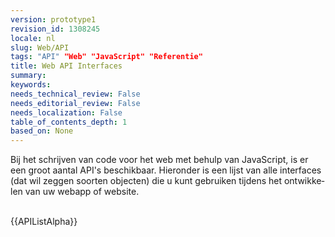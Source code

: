 ```yaml
---
version: prototype1
revision_id: 1308245
locale: nl
slug: Web/API
tags: "API" "Web" "JavaScript" "Referentie"
title: Web API Interfaces
summary: 
keywords: 
needs_technical_review: False
needs_editorial_review: False
needs_localization: False
table_of_contents_depth: 1
based_on: None
---
```

<p><span id="result_box" lang="nl"><span class="hps">Bij het schrijven van</span> <span class="hps">code</span> <span class="hps">voor het web</span> <span class="hps">met behulp van JavaScript</span><span>, is er</span> <span class="hps">een groot aantal</span> <span class="hps">API's</span> <span class="hps">beschikbaar</span><span>.</span> <span class="hps">Hieronder is een lijst</span> <span class="hps">van</span> <span class="hps">alle</span> <span class="hps">interfaces</span> <span class="atn hps">(</span><span>dat wil zeggen</span> <span class="hps">soorten objecten</span><span>) die u</span> <span class="hps">kunt</span><span class="hps"> gebruiken tijdens het</span> <span class="hps">ontwikkelen van uw</span> <span class="hps">web</span><span class="hps">app</span> <span class="hps">of website.</span></span><br />
 &nbsp;</p>

<div>{{APIListAlpha}}</div>

